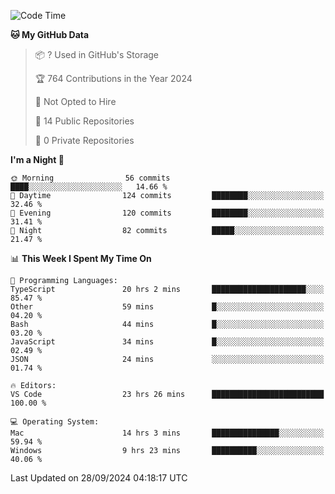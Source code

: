 <!--START_SECTION:waka-->
![Code Time](http://img.shields.io/badge/Code%20Time-6%2C163%20hrs%2012%20mins-blue)

**🐱 My GitHub Data** 

> 📦 ? Used in GitHub's Storage 
 > 
> 🏆 764 Contributions in the Year 2024
 > 
> 🚫 Not Opted to Hire
 > 
> 📜 14 Public Repositories 
 > 
> 🔑 0 Private Repositories 
 > 
**I'm a Night 🦉** 

```text
🌞 Morning                56 commits          ████░░░░░░░░░░░░░░░░░░░░░   14.66 % 
🌆 Daytime                124 commits         ████████░░░░░░░░░░░░░░░░░   32.46 % 
🌃 Evening                120 commits         ████████░░░░░░░░░░░░░░░░░   31.41 % 
🌙 Night                  82 commits          █████░░░░░░░░░░░░░░░░░░░░   21.47 % 
```


📊 **This Week I Spent My Time On** 

```text
💬 Programming Languages: 
TypeScript               20 hrs 2 mins       █████████████████████░░░░   85.47 % 
Other                    59 mins             █░░░░░░░░░░░░░░░░░░░░░░░░   04.20 % 
Bash                     44 mins             █░░░░░░░░░░░░░░░░░░░░░░░░   03.20 % 
JavaScript               34 mins             █░░░░░░░░░░░░░░░░░░░░░░░░   02.49 % 
JSON                     24 mins             ░░░░░░░░░░░░░░░░░░░░░░░░░   01.74 % 

🔥 Editors: 
VS Code                  23 hrs 26 mins      █████████████████████████   100.00 % 

💻 Operating System: 
Mac                      14 hrs 3 mins       ███████████████░░░░░░░░░░   59.94 % 
Windows                  9 hrs 23 mins       ██████████░░░░░░░░░░░░░░░   40.06 % 
```


 Last Updated on 28/09/2024 04:18:17 UTC
<!--END_SECTION:waka-->

